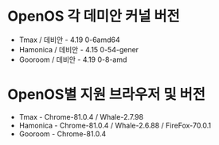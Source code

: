 # OpenOS 각 데미안 커널 버전
- Tmax / 데비안 - 4.19 0-6amd64
- Hamonica / 데비안 -  4.15 0-54-gener
- Gooroom / 데비안 - 4.19 0-8-amd






# OpenOS별 지원 브라우저 및 버전
- Tmax - Chrome-81.0.4 / Whale-2.7.98
- Hamonica - Chrome-81.0.4 / Whale-2.6.88 / FireFox-70.0.1
- Gooroom - Chrome-81.0.4
